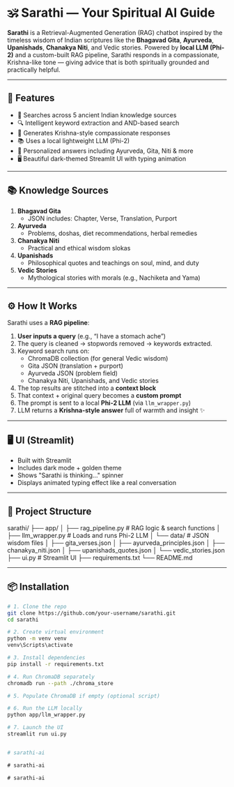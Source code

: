 # 🕉️ Sarathi — Your Spiritual AI Guide

**Sarathi** is a Retrieval-Augmented Generation (RAG) chatbot inspired by the timeless wisdom of Indian scriptures like the **Bhagavad Gita**, **Ayurveda**, **Upanishads**, **Chanakya Niti**, and Vedic stories. Powered by **local LLM (Phi-2)** and a custom-built RAG pipeline, Sarathi responds in a compassionate, Krishna-like tone — giving advice that is both spiritually grounded and practically helpful.

---

## 🌟 Features

- 🧠 Searches across 5 ancient Indian knowledge sources
- 🔍 Intelligent keyword extraction and AND-based search
- 💬 Generates Krishna-style compassionate responses
- 📚 Uses a local lightweight LLM (Phi-2)
- 🌿 Personalized answers including Ayurveda, Gita, Niti & more
- 🖥️ Beautiful dark-themed Streamlit UI with typing animation

---

## 📚 Knowledge Sources

1. **Bhagavad Gita**
   - JSON includes: Chapter, Verse, Translation, Purport
2. **Ayurveda**
   - Problems, doshas, diet recommendations, herbal remedies
3. **Chanakya Niti**
   - Practical and ethical wisdom slokas
4. **Upanishads**
   - Philosophical quotes and teachings on soul, mind, and duty
5. **Vedic Stories**
   - Mythological stories with morals (e.g., Nachiketa and Yama)

---

## ⚙️ How It Works

Sarathi uses a **RAG pipeline**:

1. **User inputs a query** (e.g., “I have a stomach ache”)
2. The query is cleaned → stopwords removed → keywords extracted.
3. Keyword search runs on:
   - ChromaDB collection (for general Vedic wisdom)
   - Gita JSON (translation + purport)
   - Ayurveda JSON (problem field)
   - Chanakya Niti, Upanishads, and Vedic stories
4. The top results are stitched into a **context block**
5. That context + original query becomes a **custom prompt**
6. The prompt is sent to a local **Phi-2 LLM** (via `llm_wrapper.py`)
7. LLM returns a **Krishna-style answer** full of warmth and insight ✨

---

## 🖥️ UI (Streamlit)

- Built with Streamlit
- Includes dark mode + golden theme
- Shows "Sarathi is thinking..." spinner
- Displays animated typing effect like a real conversation

---

## 📂 Project Structure

sarathi/
├── app/
│ ├── rag_pipeline.py # RAG logic & search functions
│ ├── llm_wrapper.py # Loads and runs Phi-2 LLM
│ └── data/ # JSON wisdom files
│ ├── gita_verses.json
│ ├── ayurveda_principles.json
│ ├── chanakya_niti.json
│ ├── upanishads_quotes.json
│ └── vedic_stories.json
├── ui.py # Streamlit UI
├── requirements.txt
└── README.md


---

## 📦 Installation

```bash
# 1. Clone the repo
git clone https://github.com/your-username/sarathi.git
cd sarathi

# 2. Create virtual environment
python -m venv venv
venv\Scripts\activate

# 3. Install dependencies
pip install -r requirements.txt

# 4. Run ChromaDB separately
chromadb run --path ./chroma_store

# 5. Populate ChromaDB if empty (optional script)

# 6. Run the LLM locally
python app/llm_wrapper.py

# 7. Launch the UI
streamlit run ui.py


#   s a r a t h i - a i  
 #   s a r a t h i - a i  
 #   s a r a t h i - a i  
 